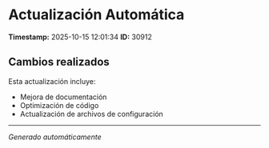 # Actualización Automática

**Timestamp:** 2025-10-15 12:01:34
**ID:** 30912

## Cambios realizados

Esta actualización incluye:
- Mejora de documentación
- Optimización de código
- Actualización de archivos de configuración

---
*Generado automáticamente*
